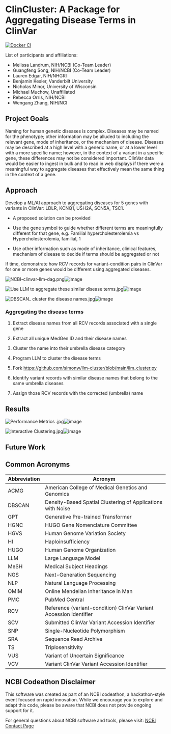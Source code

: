 # ClinCluster: A Package for Aggregating Disease Terms in ClinVar

[![Docker CI](https://github.com/NCBI-Codeathons/mlxai-2024-team-landrum-song/actions/workflows/docker-image.yaml/badge.svg)](https://github.com/NCBI-Codeathons/mlxai-2024-team-landrum-song/actions/workflows/docker-image.yaml)

List of participants and affiliations:
- Melissa Landrum, NIH/NCBI (Co-Team Leader)
- Guangfeng Song, NIH/NCBI (Co-Team Leader)
- Lauren Edgar, NIH/NHGRI
- Benjamin Kesler, Vanderbilt University
- Nicholas Minor, University of Wisconsin
- Michael Muchow, Unaffiliated
- Rebecca Orris, NIH/NCBI
- Wengang Zhang, NIH/NCI

## Project Goals
Naming for human genetic diseases is complex. Diseases may be named for the phenotype; other information may be alluded to including the relevant gene, mode of inheritance, or the mechanism of disease. Diseases may be described at a high level with a generic name, or at a lower level with a more specific name; however, in the context of a variant in a specific gene, these differences may not be considered important. ClinVar data would be easier to ingest in bulk and to read in web displays if there were a meaningful way to aggregate diseases that effectively mean the same thing in the context of a gene.
## Approach
Develop a ML/AI approach to aggregating diseases for 5 genes with variants in ClinVar: LDLR, KCNQ1, USH2A, SCN5A, TSC1.

* A proposed solution can be provided

* Use the gene symbol to guide whether different terms are meaningfully different for that gene, e.g. Familial hypercholesterolemia vs Hypercholesterolemia, familial, 1

* Use other information such as mode of inheritance, clinical features, mechanism of disease to decide if terms should be aggregated or not

If time, demonstrate how RCV records for variant-condition pairs in ClinVar for one or more genes would be different using aggregated diseases.

<img src="https://files.slack.com/files-pri/T06HWPPPTT8-F06M8R2JEE5/ncbi-clinvar-llm-dag.png" alt="NCBI-clinvar-llm-dag.png"/>![image](https://github.com/NCBI-Codeathons/mlxai-2024-team-landrum-song/assets/34135674/bf3d92be-a132-4af9-bec1-87b287966d5b)

<img src="blob:chrome-untrusted://media-app/03eb0034-22d4-4894-8461-42ecad647455" alt="Use LLM to aggregate these similar disease terms.jpg"/>![image](https://github.com/NCBI-Codeathons/mlxai-2024-team-landrum-song/assets/34135674/2eb07c2a-a678-40a9-b584-70073df4e426)

<img src="blob:chrome-untrusted://media-app/8428382f-fad0-428a-a345-3ed8c32cd871" alt="DBSCAN_ cluster the disease names.jpg"/>![image](https://github.com/NCBI-Codeathons/mlxai-2024-team-landrum-song/assets/34135674/fcbfacd5-d0bc-4d14-8368-1e02b8e53c63)

### Aggregating the disease terms
1. Extract disease names from all RCV records associated with a single gene
  1. Extract all unique MedGen ID and their disease names

2. Cluster the name into their umbrella disease category
  1. Program LLM to cluster the disease terms
  2. Fork https://github.com/simonw/llm-cluster/blob/main/llm_cluster.py

3. Identify variant records with similar disease names that belong to the same umbrella diseases

4. Assign those RCV records with the corrected (umbrella) name

## Results

<img src="blob:chrome-untrusted://media-app/56f48609-672e-48c8-8364-1eb1882696e4" alt="Performance Metrics .jpg"/>![image](https://github.com/NCBI-Codeathons/mlxai-2024-team-landrum-song/assets/34135674/b9c5d6d7-64a1-4f3d-90b2-577d2a49a7cc)

<img src="blob:chrome-untrusted://media-app/58971bc3-e14d-4f40-b58f-8fb3a3881d55" alt="Interactive Clustering.jpg"/>![image](https://github.com/NCBI-Codeathons/mlxai-2024-team-landrum-song/assets/34135674/2fee04d6-d65d-448f-bad1-2851faf23637)

## Future Work

## Common Acronyms
Abbreviation  | Acronym
------------- | -------------
ACMG  | American College of Medical Genetics and Genomics
DBSCAN  | Density-Based Spatial Clustering of Applications with Noise
GPT  | Generative Pre-trained Transformer
HGNC  | HUGO Gene Nomenclature Committee
HGVS  |	Human Genome Variation Society
HI  |	Haploinsufficiency
HUGO  |	Human Genome Organization
LLM  |	Large Language Model
MeSH  |	Medical Subject Headings
NGS  | Next-Generation Sequencing
NLP  | Natural Language Processing
OMIM  |	Online Mendelian Inheritance in Man
PMC  | PubMed Central
RCV  |	Reference (variant-condition) ClinVar Variant Accession Identifier
SCV  |	Submitted ClinVar Variant Accession Identifier
SNP  |	Single-Nucleotide Polymorphism
SRA  |	Sequence Read Archive
TS  |	Triplosensitivity
VUS  |	Variant of Uncertain Significance
VCV  |	Variant ClinVar Variant Accession Identifier

## NCBI Codeathon Disclaimer
This software was created as part of an NCBI codeathon, a hackathon-style event focused on rapid innovation. While we encourage you to explore and adapt this code, please be aware that NCBI does not provide ongoing support for it.

For general questions about NCBI software and tools, please visit: [NCBI Contact Page](https://www.ncbi.nlm.nih.gov/home/about/contact/)
